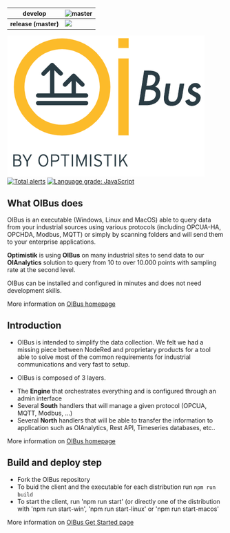 | develop             | ![master](https://github.com/OptimistikSAS/OIBus/workflows/Node%20CI/badge.svg?branch=develop) |
|---------------------|------------------------------------------------------------------------------------------------|
| **release (master)** | ![](https://github.com/OptimistikSAS/OIBus/workflows/Node%20CI/badge.svg?branch=master)        |

![](https://github.com/OptimistikSAS/OIBus/blob/master/src/client/OIBus.png)
[![Total alerts](https://img.shields.io/lgtm/alerts/g/OptimistikSAS/OIBus.svg?logo=lgtm&logoWidth=18)](https://lgtm.com/projects/g/OptimistikSAS/OIBus/alerts/)
[![Language grade: JavaScript](https://img.shields.io/lgtm/grade/javascript/g/OptimistikSAS/OIBus.svg?logo=lgtm&logoWidth=18)](https://lgtm.com/projects/g/OptimistikSAS/OIBus/context:javascript)

## What OIBus does
OIBus is an executable (Windows, Linux and MacOS) able to query data from your industrial sources using various protocols (including OPCUA-HA, OPCHDA, Modbus, MQTT) or simply by scanning folders and will send them to your enterprise applications.

**Optimistik** is using **OIBus** on many industrial sites to send data to our **OIAnalytics** solution to query from 10 to over 10.000 points with sampling rate at the second level.

OIBus can be installed and configured in minutes and does not need development skills.

More information on [OIBus homepage](https://optimistik.io/oibus)

## Introduction
* OIBus is intended to simplify the data collection. We felt we had a missing piece between NodeRed and proprietary products for a tool able to solve most of the common requirements for industrial communications and very fast to setup.
 
* OIBus is composed of 3 layers. 
- The **Engine** that orchestrates everything and is configured through an admin interface
- Several **South** handlers that will manage a given protocol (OPCUA, MQTT, Modbus, ...)
- Several **North** handlers that will be able to transfer the information to application such as OIAnalytics, Rest API, Timeseries databases, etc.. 

More information on [OIBus homepage](https://optimistik.io/oibus)

## Build and deploy step
* Fork the OIBus repository
* To buid the client and the executable for each distribution run `npm run build`
* To start the client, run 'npm run start' (or directly one of the distribution with 'npm run start-win', 'npm run start-linux' or 'npm run start-macos'

More information on [OIBus Get Started page](https://optimistik.io/start-with-oibus/)
